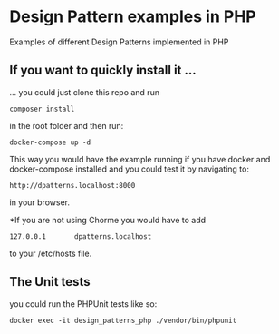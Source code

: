 # Design Pattern examples in PHP
Examples of different Design Patterns implemented in PHP

## If you want to quickly install it ...
... you could just clone this repo and run
```
composer install
```
in the root folder and then run:
```
docker-compose up -d
```

This way you would have the example running if you have docker and docker-compose installed and you could test it by navigating to:
```
http://dpatterns.localhost:8000
```
in your browser.

*If you are not using Chorme you would have to add
```
127.0.0.1       dpatterns.localhost
```
to your /etc/hosts file.

## The Unit tests
you could run the PHPUnit tests like so:
```
docker exec -it design_patterns_php ./vendor/bin/phpunit
```